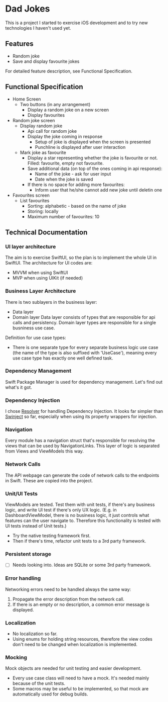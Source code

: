 # Dad Jokes

This is a project I started to exercise iOS development and to try new technologies I haven't used yet.

## Features
- Random joke
- Save and display favourite jokes

For detailed feature description, see Functional Specification.

## Functional Specification
- Home Screen
    - Two buttons (in any arrangement)
        - Display a random joke on a new screen
        - Display favourites
- Random joke screen
  - Display random joke
    - Api call for random joke
    - Display the joke coming in response
      - Setup of joke is displayed when the screen is presented
      - Punchline is displayed after user interaction
  - Mark joke as favourite
    - Display a star representing whether the joke is favourite or not. Filled: favourite, empty not favourite.
    - Save additional data (on top of the ones coming in api response):
      - Name of the joke - ask for user input
      - Date when the joke is saved
    - If there is no space for adding more favourites:
      - Inform user that he/she cannot add new joke until deletin one
- Favourites screen
  - List favourites
    - Sorting: alphabetic - based on the name of joke
    - Storing: locally
    - Maximum number of favourites: 10

## Technical Documentation

### UI layer architecture
The aim is to exercise SwiftUI, so the plan is to implement the whole UI in SwiftUI. The architecture for UI codes are:
- MVVM when using SwiftUI
- MVP when using UIKit (if needed)

### Business Layer Architecture
There is two sublayers in the business layer:
- Data layer
- Domain layer
Data layer consists of types that are responsible for api calls and persistency. Domain layer types are responsible for a single busniness use case.

Definition for use case types:
- There is one separate type for every separate business logic use case (the name of the type is also suffixed with 'UseCase'), meaning every use case type has exactly one well defined task.

### Dependency Management
Swift Package Manager is used for dependency management. Let's find out what's it got.

### Dependency Injection
I chose [Resolver](https://github.com/hmlongco/Resolver) for handling Dependency Injection. It looks far simpler than [Swinject](https://github.com/Swinject/Swinject) so far, especially when using its property wrappers for injection.

### Navigation
Every module has a navigation struct that's responsible for resolving the views that can be used by NavigationLinks. This layer of logic is separated from Views and ViewModels this way.

### Network Calls
The API webpage can generate the code of network calls to the endpoints in Swift. These are copied into the project.

### Unit/UI Tests
ViewModels are tested. Test them with unit tests, if there's any business logic, and write UI test if there's only UX logic. (E.g. in DashboardViewModel, there is no business logic, it just controls what features can the user navigate to. Therefore this functionality is tested with UI tests instead of Unit tests.)
- Try the native testing framework first.
- Then if there's time, refactor unit tests to a 3rd party framework.

### Persistent storage
- [ ] Needs looking into. Ideas are SQLite or some 3rd party framework.

### Error handling
Networking errors need to be handled always the same way:
1. Propagate the error description from the network call.
2. If there is an empty or no description, a common error message is displayed.

### Localization
- No localization so far.
- Using enums for holding string resources, therefore the view codes don't need to be changed when localization is implemented.

### Mocking
Mock objects are needed for unit testing and easier development.
- Every use case class will need to have a mock. It's needed mainly because of the unit tests.
- Some macros may be useful to be implemented, so that mock are automatically used for debug builds.
